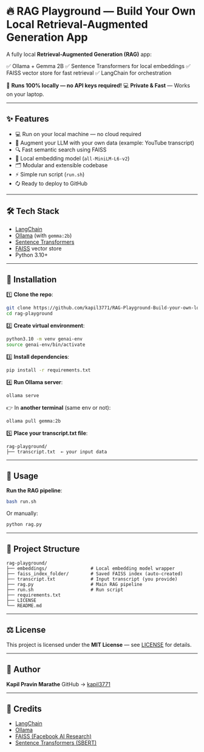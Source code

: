 # 🔥 RAG Playground — Build Your Own Local Retrieval-Augmented Generation App

A fully local **Retrieval-Augmented Generation (RAG)** app:

✅ Ollama + Gemma 2B
✅ Sentence Transformers for local embeddings
✅ FAISS vector store for fast retrieval
✅ LangChain for orchestration

🚀 **Runs 100% locally — no API keys required!**
💻 **Private & Fast** — Works on your laptop.

---

## ✨ Features

* 💻 Run on your local machine — no cloud required
* 🧠 Augment your LLM with your own data (example: YouTube transcript)
* 🔍 Fast semantic search using FAISS
* 🤖 Local embedding model (`all-MiniLM-L6-v2`)
* 🗂 Modular and extensible codebase
* ⚡️ Simple run script (`run.sh`)
* 🗘️ Ready to deploy to GitHub

---

## 🛠 Tech Stack

* [LangChain](https://github.com/langchain-ai/langchain)
* [Ollama](https://ollama.com/) (with `gemma:2b`)
* [Sentence Transformers](https://www.sbert.net/)
* [FAISS](https://github.com/facebookresearch/faiss) vector store
* Python 3.10+

---

## 🚀 Installation

1️⃣ **Clone the repo**:

```bash
git clone https://github.com/kapil3771/RAG-Playground-Build-your-own-local-Retrieval-Augmented-Generation-app.git
cd rag-playground
```

2️⃣ **Create virtual environment**:

```bash
python3.10 -m venv genai-env
source genai-env/bin/activate
```

3️⃣ **Install dependencies**:

```bash
pip install -r requirements.txt
```

4️⃣ **Run Ollama server**:

```bash
ollama serve
```

👉 In **another terminal** (same env or not):

```bash
ollama pull gemma:2b
```

5️⃣ **Place your transcript.txt file**:

```
rag-playground/
├── transcript.txt  ← your input data
```

---

## 🏃️ Usage

**Run the RAG pipeline**:

```bash
bash run.sh
```

Or manually:

```bash
python rag.py
```

---

## 📂 Project Structure

```
rag-playground/
├── embeddings/                # Local embedding model wrapper
├── faiss_index_folder/        # Saved FAISS index (auto-created)
├── transcript.txt             # Input transcript (you provide)
├── rag.py                     # Main RAG pipeline
├── run.sh                     # Run script
├── requirements.txt
├── LICENSE
└── README.md
```

---

## ⚖️ License

This project is licensed under the **MIT License** — see [LICENSE](LICENSE) for details.

---

## 👤 Author

**Kapil Pravin Marathe**
GitHub → [kapil3771](https://github.com/kapil3771)

---

## 🙏 Credits

* [LangChain](https://github.com/langchain-ai/langchain)
* [Ollama](https://ollama.com/)
* [FAISS (Facebook AI Research)](https://github.com/facebookresearch/faiss)
* [Sentence Transformers (SBERT)](https://www.sbert.net/)
